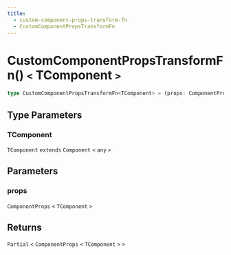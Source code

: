 ```yaml
---
title:
  - custom-component-props-transform-fn
  - CustomComponentPropsTransformFn
---
```


# CustomComponentPropsTransformFn() `<` TComponent `>` 

```ts
type CustomComponentPropsTransformFn<TComponent> = (props: ComponentProps<TComponent>) => Partial<ComponentProps<TComponent>>;
```

## Type Parameters

### TComponent

`TComponent` `extends` `Component` `<` `any` `>` 

## Parameters

### props

`ComponentProps` `<` `TComponent` `>` 

## Returns

`Partial` `<` `ComponentProps` `<` `TComponent` `>`  `>` 
